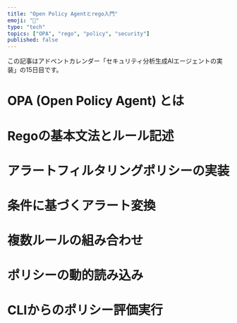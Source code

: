 ```yaml
---
title: "Open Policy Agentとrego入門"
emoji: "📜"
type: "tech"
topics: ["OPA", "rego", "policy", "security"]
published: false
---
```


この記事はアドベントカレンダー「セキュリティ分析生成AIエージェントの実装」の15日目です。

# OPA (Open Policy Agent) とは

# Regoの基本文法とルール記述

# アラートフィルタリングポリシーの実装

# 条件に基づくアラート変換

# 複数ルールの組み合わせ

# ポリシーの動的読み込み

# CLIからのポリシー評価実行
